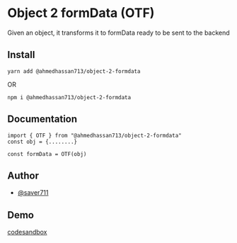 
# Object 2 formData (OTF)

Given an object, it transforms it to formData ready to be sent to the backend
## Install

```
yarn add @ahmedhassan713/object-2-formdata
```
OR
```
npm i @ahmedhassan713/object-2-formdata
```
## Documentation

```
import { OTF } from "@ahmedhassan713/object-2-formdata"
const obj = {........}

const formData = OTF(obj)
```


## Author

- [@saver711](https://www.github.com/saver711)


## Demo
[codesandbox](https://codesandbox.io/s/object-2-formdata-otf-rx7g7n?file=/src/index.ts)